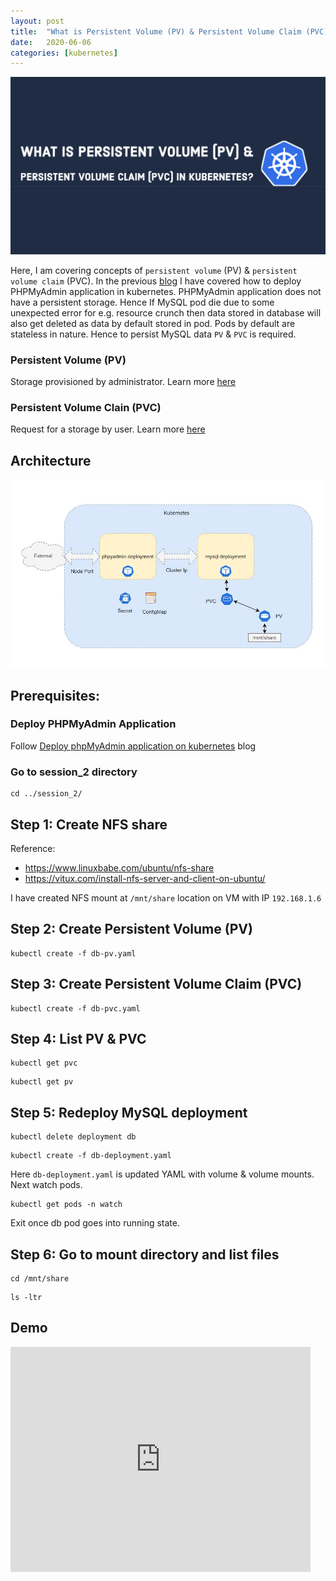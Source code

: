```yaml
---
layout: post
title:  "What is Persistent Volume (PV) & Persistent Volume Claim (PVC) in Kubernetes?"
date:   2020-06-06
categories: [kubernetes]
---
```


![What is Persistent Volume (PV) & Persistent Volume Claim (PVC) in Kubernetes?](https://raw.githubusercontent.com/sagar-jadhav/sagar-jadhav.github.io/master/static/img/_posts/kubernetes/2.png)

Here, I am covering concepts of `persistent volume` (PV) & `persistent volume claim` (PVC). In the previous [blog](https://developersthought.in/kubernetes/2020/05/30/k8s-session-01.html) I have covered how to deploy PHPMyAdmin application in kubernetes. PHPMyAdmin application does not have a persistent storage. Hence If MySQL pod die due to some unexpected error for e.g. resource crunch then data stored in database will also get deleted as data by default stored in pod. Pods by default are stateless in nature. Hence to persist MySQL data `PV` &  `PVC` is required.

### Persistent Volume (PV)
Storage provisioned by administrator. Learn more [here](https://kubernetes.io/docs/concepts/storage/persistent-volumes/)

### Persistent Volume Clain (PVC)
Request for a storage by user. Learn more [here](https://kubernetes.io/docs/concepts/storage/persistent-volumes/)

## Architecture

![Architecture](https://raw.githubusercontent.com/sagar-jadhav/sagar-jadhav.github.io/master/static/img/_posts/kubernetes/2_arch.jpg)

## Prerequisites:

### Deploy PHPMyAdmin Application
Follow [Deploy phpMyAdmin application on kubernetes](https://developersthought.in/kubernetes/2020/05/30/k8s-session-01.html) blog

### Go to session_2 directory
```
cd ../session_2/
```

## Step 1: Create NFS share
Reference:
- https://www.linuxbabe.com/ubuntu/nfs-share
- https://vitux.com/install-nfs-server-and-client-on-ubuntu/

I have created NFS mount at `/mnt/share` location on VM with IP `192.168.1.6`

## Step 2: Create Persistent Volume (PV) 
```
kubectl create -f db-pv.yaml
```

## Step 3: Create Persistent Volume Claim (PVC)
```
kubectl create -f db-pvc.yaml
```

## Step 4: List PV & PVC
```
kubectl get pvc
```
```
kubectl get pv
```

## Step 5: Redeploy MySQL deployment
```
kubectl delete deployment db
```
```
kubectl create -f db-deployment.yaml
```
Here `db-deployment.yaml` is updated YAML with volume & volume mounts. Next watch pods.
```
kubectl get pods -n watch
```
Exit once db pod goes into running state.

## Step 6: Go to mount directory and list files
```
cd /mnt/share
```
```
ls -ltr
```
## Demo

<iframe width="480" height="360" src="https://www.youtube.com/embed/uUsuHvOohDk" frameborder="0" allowfullscreen></iframe>